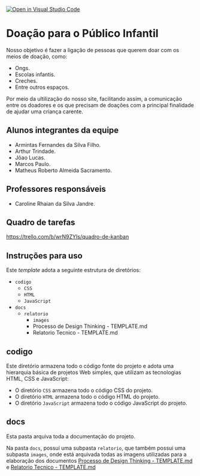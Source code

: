 [![Open in Visual Studio Code](https://classroom.github.com/assets/open-in-vscode-c66648af7eb3fe8bc4f294546bfd86ef473780cde1dea487d3c4ff354943c9ae.svg)](https://classroom.github.com/online_ide?assignment_repo_id=10491409&assignment_repo_type=AssignmentRepo)
# Doação para o Público Infantil
Nosso objetivo é fazer a ligação de pessoas que querem doar com os meios de doação, como:
- Ongs.
- Escolas infantis.
- Creches.
- Entre outros espaços.

Por meio da ultilização do nosso site, facilitando assim, a comunicação entre os doadores e os que precisam de doações com a principal finalidade de ajudar uma criança carente.

## Alunos integrantes da equipe

* Armintas Fernandes da Silva Filho.
* Arthur Trindade.
* Jõao Lucas.
* Marcos Paulo.
* Matheus Roberto Almeida Sacramento.


## Professores responsáveis

* Caroline Rhaian da Silva Jandre.


## Quadro de tarefas
https://trello.com/b/wrN9ZYIs/quadro-de-kanban

## Instruções para uso
Este *template* adota a seguinte estrutura de diretórios:

- `codigo`
  - `CSS`
  - `HTML`
  - `JavaScript`
- `docs`
   - `relatorio`
      - `images`
      - Processo de Design Thinking - TEMPLATE.md
      - Relatorio Tecnico - TEMPLATE.md
   
## codigo
Este diretório armazena todo o código fonte do projeto e adota uma hierarquia básica de projetos Web simples, que utilizam as tecnologias HTML, CSS e JavaScript:

- O diretório `CSS` armazena todo o código CSS do projeto.
- O diretório `HTML` armazena todo o código HTML do projeto.
- O diretório `JavaScript` armazena todo o código JavaScript do projeto.

## docs
Esta pasta arquiva toda a documentação do projeto.

Na pasta `docs`, possuí uma subpasta `relatorio`, que também possui uma subpasta `images`, onde está arquivada todas as imagens utilizadas para a elaboração dos documentos [Processo de Design Thinking - TEMPLATE.md](docs/relatorio/Processo%20de%20Design%20Thinking%20%20-%20%20TEMPLATE.md) e [Relatorio Tecnico - TEMPLATE.md](docs/relatorio/Relatorio%20Tecnico%20-%20TEMPLATE.md)


